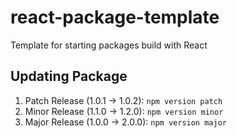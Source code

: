 # react-package-template
Template for starting packages build with React

## Updating Package
1. Patch Release (1.0.1 -> 1.0.2): `npm version patch`
2. Minor Release (1.1.0 -> 1.2.0): `npm version minor`
3. Major Release (1.0.0 -> 2.0.0): `npm version major`
